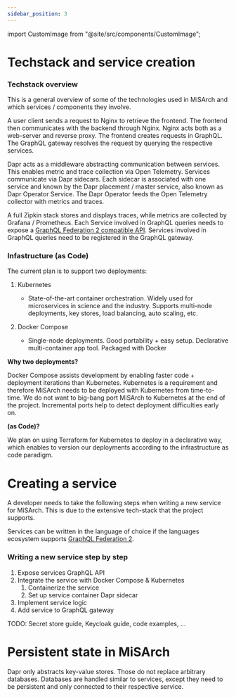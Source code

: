 ```yaml
---
sidebar_position: 3
---
```


import CustomImage from "@site/src/components/CustomImage";

# Techstack and service creation

### Techstack overview

This is a general overview of some of the technologies used in MiSArch and which services / components they involve.

<CustomImage path="/images/techstack-overview" width="2803" height="2341" />

A user client sends a request to Nginx to retrieve the frontend. The frontend then communicates with the backend through Nginx. Nginx acts both as a web-server and reverse proxy. The frontend creates requests in GraphQL. The GraphQL gateway resolves the request by querying the respective services.

Dapr acts as a middleware abstracting communication between services. This enables metric and trace collection via Open Telemetry. Services communicate via Dapr sidecars. Each sidecar is associated with one service and known by the Dapr placement / master service, also known as Dapr Operator Service. The Dapr Operator feeds the Open Telemetry collector with metrics and traces.

A full Zipkin stack stores and displays traces, while metrics are collected by Grafana / Prometheus. Each Service involved in GraphQL queries needs to expose a [GraphQL Federation 2 compatible API](https://www.apollographql.com/docs/federation/building-supergraphs/supported-subgraphs/). Services involved in GraphQL queries need to be registered in the GraphQL gateway.

### Infastructure (as Code)

The current plan is to support two deployments:

1. Kubernetes

   - State-of-the-art container orchestration. Widely used for microservices in science and the industry. Supports multi-node deployments, key stores, load balancing, auto scaling, etc.

2. Docker Compose
   - Single-node deployments. Good portability + easy setup. Declarative multi-container app tool. Packaged with Docker

**Why two deployments?**

Docker Compose assists development by enabling faster code + deployment iterations than Kubernetes. Kubernetes is a requirement and therefore MiSArch needs to be deployed with Kubernetes from time-to-time. We do not want to big-bang port MiSArch to Kubernetes at the end of the project. Incremental ports help to detect deployment difficulties early on.

**(as Code)?**

We plan on using Terraform for Kubernetes to deploy in a declarative way, which enables to version our deployments according to the infrastructure as code paradigm.

# Creating a service

A developer needs to take the following steps when writing a new service for MiSArch.
This is due to the extensive tech-stack that the project supports.

Services can be written in the language of choice if the languages ecosystem supports [GraphQL Federation 2](https://www.apollographql.com/docs/federation/building-supergraphs/supported-subgraphs/).

### Writing a new service step by step

1. Expose services GraphQL API
1. Integrate the service with Docker Compose & Kubernetes
   1. Containerize the service
   1. Set up service container Dapr sidecar
1. Implement service logic
1. Add service to GraphQL gateway

TODO: Secret store guide, Keycloak guide, code examples, ...

# Persistent state in MiSArch

Dapr only abstracts key-value stores. Those do not replace arbitrary databases. Databases are handled similar to services, except they need to be persistent and only connected to their respective service.
